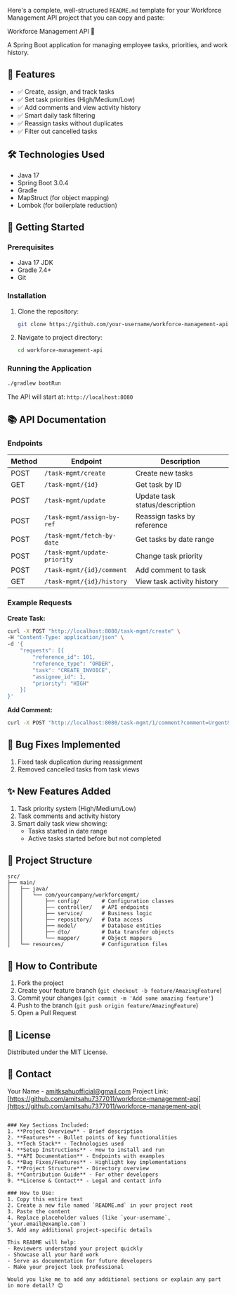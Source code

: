 Here's a complete, well-structured `README.md` template for your Workforce Management API project that you can copy and paste:

Workforce Management API 🚀

A Spring Boot application for managing employee tasks, priorities, and work history.

## 📌 Features
- ✅ Create, assign, and track tasks
- ✅ Set task priorities (High/Medium/Low)
- ✅ Add comments and view activity history
- ✅ Smart daily task filtering
- ✅ Reassign tasks without duplicates
- ✅ Filter out cancelled tasks

## 🛠️ Technologies Used
- Java 17
- Spring Boot 3.0.4
- Gradle
- MapStruct (for object mapping)
- Lombok (for boilerplate reduction)

## 🚀 Getting Started

### Prerequisites
- Java 17 JDK
- Gradle 7.4+
- Git

### Installation
1. Clone the repository:
   ```bash
   git clone https://github.com/your-username/workforce-management-api.git
   ```
2. Navigate to project directory:
   ```bash
   cd workforce-management-api
   ```

### Running the Application
```bash
./gradlew bootRun
```
The API will start at: `http://localhost:8080`

## 📚 API Documentation

### Endpoints
| Method | Endpoint                     | Description                          |
|--------|------------------------------|--------------------------------------|
| POST   | `/task-mgmt/create`          | Create new tasks                     |
| GET    | `/task-mgmt/{id}`            | Get task by ID                       |
| POST   | `/task-mgmt/update`          | Update task status/description       |
| POST   | `/task-mgmt/assign-by-ref`   | Reassign tasks by reference          |
| POST   | `/task-mgmt/fetch-by-date`   | Get tasks by date range              |
| POST   | `/task-mgmt/update-priority` | Change task priority                 |
| POST   | `/task-mgmt/{id}/comment`    | Add comment to task                  |
| GET    | `/task-mgmt/{id}/history`    | View task activity history           |

### Example Requests
**Create Task:**
```bash
curl -X POST "http://localhost:8080/task-mgmt/create" \
-H "Content-Type: application/json" \
-d '{
    "requests": [{
        "reference_id": 101,
        "reference_type": "ORDER",
        "task": "CREATE_INVOICE",
        "assignee_id": 1,
        "priority": "HIGH"
    }]
}'
```

**Add Comment:**
```bash
curl -X POST "http://localhost:8080/task-mgmt/1/comment?comment=Urgent&user=Manager"
```

## 🐛 Bug Fixes Implemented
1. Fixed task duplication during reassignment
2. Removed cancelled tasks from task views

## ✨ New Features Added
1. Task priority system (High/Medium/Low)
2. Task comments and activity history
3. Smart daily task view showing:
   - Tasks started in date range
   - Active tasks started before but not completed

## 📂 Project Structure
```
src/
├── main/
│   ├── java/
│   │   └── com/yourcompany/workforcemgmt/
│   │       ├── config/       # Configuration classes
│   │       ├── controller/   # API endpoints
│   │       ├── service/      # Business logic
│   │       ├── repository/   # Data access
│   │       ├── model/        # Database entities
│   │       ├── dto/          # Data transfer objects
│   │       └── mapper/       # Object mappers
│   └── resources/            # Configuration files
```

## 🤝 How to Contribute
1. Fork the project
2. Create your feature branch (`git checkout -b feature/AmazingFeature`)
3. Commit your changes (`git commit -m 'Add some amazing feature'`)
4. Push to the branch (`git push origin feature/AmazingFeature`)
5. Open a Pull Request

## 📄 License
Distributed under the MIT License.

## 📧 Contact
Your Name -   amitksahuofficial@gmail.com
Project Link: [https://github.com/amitsahu7377011/workforce-management-api](https://github.com/amitsahu7377011/workforce-management-api)
```

### Key Sections Included:
1. **Project Overview** - Brief description
2. **Features** - Bullet points of key functionalities
3. **Tech Stack** - Technologies used
4. **Setup Instructions** - How to install and run
5. **API Documentation** - Endpoints with examples
6. **Bug Fixes/Features** - Highlight key implementations
7. **Project Structure** - Directory overview
8. **Contribution Guide** - For other developers
9. **License & Contact** - Legal and contact info

### How to Use:
1. Copy this entire text
2. Create a new file named `README.md` in your project root
3. Paste the content
4. Replace placeholder values (like `your-username`, `your.email@example.com`)
5. Add any additional project-specific details

This README will help:
- Reviewers understand your project quickly
- Showcase all your hard work
- Serve as documentation for future developers
- Make your project look professional

Would you like me to add any additional sections or explain any part in more detail? 😊
